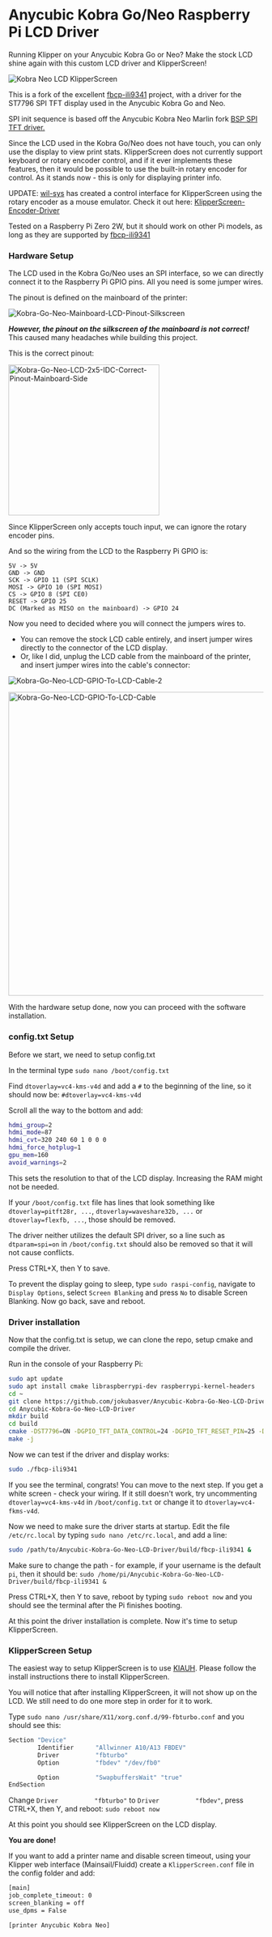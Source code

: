 # Anycubic Kobra Go/Neo Raspberry Pi LCD Driver

Running Klipper on your Anycubic Kobra Go or Neo? Make the stock LCD shine again with this custom LCD driver and KlipperScreen!

![Kobra Neo LCD KlipperScreen](/kobra-neo-lcd-1.jpg "Kobra Neo LCD KlipperScreen")

This is a fork of the excellent [fbcp-ili9341](https://github.com/juj/fbcp-ili9341) project, with a driver for the ST7796 SPI TFT display used in the Anycubic Kobra Go and Neo. 

SPI init sequence is based off the Anycubic Kobra Neo Marlin fork [BSP SPI TFT driver.](https://github.com/jokubasver/Kobra_Neo/blob/d3406176308f1839130edc08825f500a72c02f64/source/board/bsp_spi_tft.cpp#L406C12-L406C12)

Since the LCD used in the Kobra Go/Neo does not have touch, you can only use the display to view print stats. KlipperScreen does not currently support keyboard or rotary encoder control, and if it ever implements these features, then it would be possible to use the built-in rotary encoder for control. As it stands now - this is only for displaying printer info.

UPDATE: [wil-sys](https://github.com/wil-sys) has created a control interface for KlipperScreen using the rotary encoder as a mouse emulator. Check it out here: [KlipperScreen-Encoder-Driver](https://github.com/wil-sys/KlipperScreen-Encoder-Driver)

Tested on a Raspberry Pi Zero 2W, but it should work on other Pi models, as long as they are supported by [fbcp-ili9341](https://github.com/juj/fbcp-ili9341)

### Hardware Setup
The LCD used in the Kobra Go/Neo uses an SPI interface, so we can directly connect it to the Raspberry Pi GPIO pins. All you need is some jumper wires.

The pinout is defined on the mainboard of the printer:

![Kobra-Go-Neo-Mainboard-LCD-Pinout-Silkscreen](https://github.com/jokubasver/Anycubic-Kobra-Go-Neo-LCD-Driver/assets/4341386/44d7e98c-0af0-4ce9-a5a3-752801bc9de5)

***However, the pinout on the silkscreen of the mainboard is not correct!*** This caused many headaches while building this project.

This is the correct pinout:

<img width="298" alt="Kobra-Go-Neo-LCD-2x5-IDC-Correct-Pinout-Mainboard-Side" src="https://github.com/jokubasver/Anycubic-Kobra-Go-Neo-LCD-Driver/assets/4341386/ae213679-0ccf-46e9-9dc2-2075c794b3d4">

Since KlipperScreen only accepts touch input, we can ignore the rotary encoder pins.

And so the wiring from the LCD to the Raspberry Pi GPIO is:
```
5V -> 5V
GND -> GND
SCK -> GPIO 11 (SPI SCLK)
MOSI -> GPIO 10 (SPI MOSI)
CS -> GPIO 8 (SPI CE0)
RESET -> GPIO 25
DC (Marked as MISO on the mainboard) -> GPIO 24
```

Now you need to decided where you will connect the jumpers wires to. 
 - You can remove the stock LCD cable entirely, and insert jumper wires directly to the connector of the LCD display.
 - Or, like I did, unplug the LCD cable from the mainboard of the printer, and insert jumper wires into the cable's connector:

![Kobra-Go-Neo-LCD-GPIO-To-LCD-Cable-2](https://github.com/jokubasver/Anycubic-Kobra-Go-Neo-LCD-Driver/assets/4341386/9e8cf3c4-8cdf-4fbc-bc14-174b968d43f0)

<img width="600" alt="Kobra-Go-Neo-LCD-GPIO-To-LCD-Cable" src="https://github.com/jokubasver/Anycubic-Kobra-Go-Neo-LCD-Driver/assets/4341386/77d8b5fd-2f6c-4b01-a3ee-9ab0b960040e">

With the hardware setup done, now you can proceed with the software installation.

### config.txt Setup
Before we start, we need to setup config.txt

In the terminal type `sudo nano /boot/config.txt`

Find `dtoverlay=vc4-kms-v4d` and add a `#` to the beginning of the line, so it should now be: `#dtoverlay=vc4-kms-v4d`

Scroll all the way to the bottom and add:
```bash
hdmi_group=2
hdmi_mode=87
hdmi_cvt=320 240 60 1 0 0 0
hdmi_force_hotplug=1
gpu_mem=160
avoid_warnings=2
```

This sets the resolution to that of the LCD display. Increasing the RAM might not be needed.

If your `/boot/config.txt` file has lines that look something like `dtoverlay=pitft28r, ...`, `dtoverlay=waveshare32b, ...` or `dtoverlay=flexfb, ...`, those should be removed.

The driver neither utilizes the default SPI driver, so a line such as `dtparam=spi=on` in `/boot/config.txt` should also be removed so that it will not cause conflicts.

Press CTRL+X, then Y to save.

To prevent the display going to sleep, type `sudo raspi-config`, navigate to `Display Options`, select `Screen Blanking` and press `No` to disable Screen Blanking. Now go back, save and reboot.


### Driver installation
Now that the config.txt is setup, we can clone the repo, setup cmake and compile the driver. 

Run in the console of your Raspberry Pi:

```bash
sudo apt update
sudo apt install cmake libraspberrypi-dev raspberrypi-kernel-headers
cd ~
git clone https://github.com/jokubasver/Anycubic-Kobra-Go-Neo-LCD-Driver.git
cd Anycubic-Kobra-Go-Neo-LCD-Driver
mkdir build
cd build
cmake -DST7796=ON -DGPIO_TFT_DATA_CONTROL=24 -DGPIO_TFT_RESET_PIN=25 -DSPI_BUS_CLOCK_DIVISOR=30 -DSTATISTICS=0 -DUSE_DMA_TRANSFERS=ON ..
make -j
```
Now we can test if the driver and display works:
```bash
sudo ./fbcp-ili9341
```
If you see the terminal, congrats! You can move to the next step. If you get a white screen - check your wiring. If it still doesn't work, try uncommenting `dtoverlay=vc4-kms-v4d` in `/boot/config.txt` or change it to `dtoverlay=vc4-fkms-v4d`.

Now we need to make sure the driver starts at startup.
Edit the file `/etc/rc.local` by typing `sudo nano /etc/rc.local`, and add a line:

```bash
sudo /path/to/Anycubic-Kobra-Go-Neo-LCD-Driver/build/fbcp-ili9341 &
````
Make sure to change the path - for example, if your username is the default `pi`, then it should be: `sudo /home/pi/Anycubic-Kobra-Go-Neo-LCD-Driver/build/fbcp-ili9341 &`

Press CTRL+X, then Y to save, reboot by typing `sudo reboot now` and you should see the terminal after the Pi finishes booting.

At this point the driver installation is complete. Now it's time to setup KlipperScreen.

### KlipperScreen Setup

The easiest way to setup KlipperScreen is to use [KIAUH](https://github.com/dw-0/kiauh). Please follow the install instructions there to install KlipperScreen.

You will notice that after installing KlipperScreen, it will not show up on the LCD. We still need to do one more step in order for it to work.

Type `sudo nano /usr/share/X11/xorg.conf.d/99-fbturbo.conf` and you should see this:
```bash
Section "Device"
        Identifier      "Allwinner A10/A13 FBDEV"
        Driver          "fbturbo"
        Option          "fbdev" "/dev/fb0"

        Option          "SwapbuffersWait" "true"
EndSection
```

Change `Driver          "fbturbo"` to `Driver          "fbdev"`, press CTRL+X, then Y, and reboot: `sudo reboot now`

At this point you should see KlipperScreen on the LCD display.

**You are done!**

If you want to add a printer name and disable screen timeout, using your Klipper web interface (Mainsail/Fluidd) create a `KlipperScreen.conf` file in the config folder and add:
```bash
[main]
job_complete_timeout: 0
screen_blanking = off
use_dpms = False

[printer Anycubic Kobra Neo]
```
